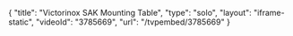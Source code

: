 {
    "title": "Victorinox SAK Mounting Table",
    "type": "solo",
    "layout": "iframe-static",
    "videoId": "3785669",
    "url": "\/tvpembed\/3785669"
}